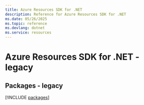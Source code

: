 ```yaml
---
title: Azure Resources SDK for .NET
description: Reference for Azure Resources SDK for .NET
ms.date: 05/26/2025
ms.topic: reference
ms.devlang: dotnet
ms.service: resources
---
```

# Azure Resources SDK for .NET - legacy
## Packages - legacy
[!INCLUDE [packages](resources-index.md)]